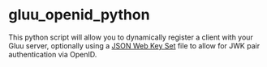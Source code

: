 # gluu_openid_python

This python script will allow you to dynamically register a client with your Gluu server, optionally using a [JSON Web Key Set](https://datatracker.ietf.org/doc/html/rfc7517#section-5) file to allow for JWK pair authentication via OpenID. 